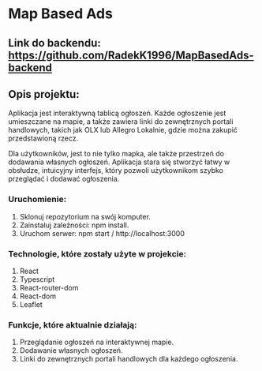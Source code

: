 # Map Based Ads

## Link do backendu: https://github.com/RadekK1996/MapBasedAds-backend

## Opis projektu:
Aplikacja jest interaktywną tablicą ogłoszeń. Każde ogłoszenie jest umieszczane na mapie, a także zawiera linki do zewnętrznych portali handlowych, takich jak OLX lub Allegro Lokalnie, gdzie można zakupić przedstawioną rzecz.

Dla użytkowników, jest to nie tylko mapka, ale także przestrzeń do dodawania własnych ogłoszeń. Aplikacja stara się stworzyć łatwy w obsłudze, intuicyjny interfejs, który pozwoli użytkownikom szybko przeglądać i dodawać ogłoszenia.

### Uruchomienie:
1. Sklonuj repozytorium na swój komputer.
2. Zainstaluj zależności: npm install.
3. Uruchom serwer: npm start / http://localhost:3000

### Technologie, które zostały użyte w projekcie:
1. React
2. Typescript
3. React-router-dom
4. React-dom
5. Leaflet


### Funkcje, które aktualnie działają:
1. Przeglądanie ogłoszeń na interaktywnej mapie.
2. Dodawanie własnych ogłoszeń.
3. Linki do zewnętrznych portali handlowych dla każdego ogłoszenia.
